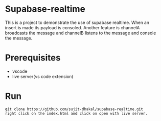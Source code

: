 # Supabase-realtime

This is a project to demonstrate the use of supabase realtime. When an insert is made its payload is consoled.
Another feature is channelA broadcasts the message and channelB listens to the message and console the message.

# Prerequisites

- vscode
- live server(vs code extension)

# Run

    git clone https://github.com/sujit-dhakal/supabase-realtime.git
    right click on the index.html and click on open with live server.